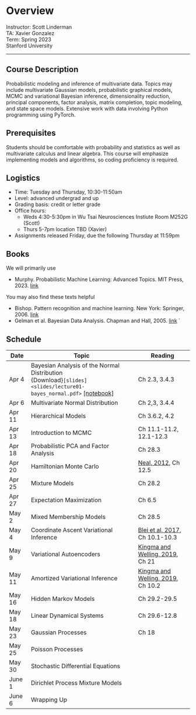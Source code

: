 # Overview
Instructor: Scott Linderman <br>
TA: Xavier Gonzalez <br>
Term: Spring 2023 <br>
Stanford University

---

## Course Description
Probabilistic modeling and inference of multivariate data. Topics may include multivariate Gaussian models, probabilistic graphical models, MCMC and variational Bayesian inference, dimensionality reduction, principal components, factor analysis, matrix completion, topic modeling, and state space models. Extensive work with data involving Python programming using PyTorch.

## Prerequisites
Students should be comfortable with probability and statistics as well as multivariate calculus and linear algebra. This course will emphasize implementing models and algorithms, so coding proficiency is required.

## Logistics
- Time: Tuesday and Thursday, 10:30-11:50am
- Level: advanced undergrad and up
- Grading basis: credit or letter grade
- Office hours:
  - Weds 4:30-5:30pm in Wu Tsai Neurosciences Instiute Room M252G (Scott)
  - Thurs 5-7pm location TBD (Xavier)
- Assignments released Friday, due the following Thursday at 11:59pm

## Books
We will primarily use
- Murphy. Probabilistic Machine Learning: Advanced Topics. MIT Press, 2023. [link](https://probml.github.io/pml-book/book2.html)

You may also find these texts helpful
- Bishop. Pattern recognition and machine learning. New York: Springer, 2006. [link](https://www.microsoft.com/en-us/research/uploads/prod/2006/01/Bishop-Pattern-Recognition-and-Machine-Learning-2006.pdf)
- Gelman et al. Bayesian Data Analysis. Chapman and Hall, 2005. [link](http://www.stat.columbia.edu/~gelman/book/)
`
## Schedule

| Date   | Topic | Reading |
| ------ | ----- | ------- |
| Apr 4  | Bayesian Analysis of the Normal Distribution <br> {Download}`[slides]<slides/lecture01-bayes_normal.pdf>` [[notebook]](notebooks/01_bayes_normal.ipynb) | Ch 2.3, 3.4.3 |
| Apr 6  | Multivariate Normal Distribution | Ch 2,3, 3.4.4 |
| Apr 11 | Hierarchical Models | Ch 3.6.2, 4.2 |
| Apr 13 | Introduction to MCMC | Ch 11.1-11.2, 12.1-12.3 |
| Apr 18 | Probabilistic PCA and Factor Analysis | Ch 28.3 |
| Apr 20 | Hamiltonian Monte Carlo | [Neal, 2012](https://arxiv.org/abs/1206.1901), Ch 12.5 |
| Apr 25 | Mixture Models | Ch 28.2 |
| Apr 27 | Expectation Maximization | Ch 6.5 |
| May 2  | Mixed Membership Models | Ch 28.5 |
| May 4  | Coordinate Ascent Variational Inference | [Blei et al, 2017](https://www.tandfonline.com/doi/full/10.1080/01621459.2017.1285773), Ch 10.1-10.3 |
| May 9  | Variational Autoencoders | [Kingma and Welling, 2019](https://arxiv.org/pdf/1906.02691.pdf), Ch 21|
| May 11 | Amortized Variational Inference | [Kingma and Welling, 2019](https://arxiv.org/pdf/1906.02691.pdf), Ch 10.2|
| May 16 | Hidden Markov Models | Ch 29.2-29.5 |
| May 18 | Linear Dynamical Systems | Ch 29.6-12.8 |
| May 23 | Gaussian Processes | Ch 18 |
| May 25 | Poisson Processes | |
| May 30 | Stochastic Differential Equations | |
| June 1 | Dirichlet Process Mixture Models | |
| June 6 | Wrapping Up | |
